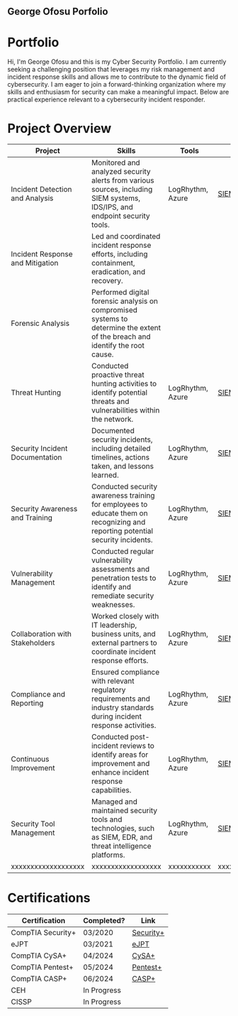 ## George Ofosu Porfolio

# Portfolio

Hi, I'm George Ofosu and this is my Cyber Security Portfolio. I am currently seeking a challenging position that leverages my risk management and incident response skills and allows me to contribute to the dynamic field of cybersecurity. I am eager to join a forward-thinking organization where my skills and enthusiasm for security can make a meaningful impact. Below are practical experience relevant to a cybersecurity incident responder.


# Project Overview 
|     Project     |                 Skills                |     Tools       |      Link       |
| --------------- | ------------------------------------- | --------------- | --------------- |
| Incident Detection and Analysis | Monitored and analyzed security alerts from various sources, including SIEM systems, IDS/IPS, and endpoint security tools.  | LogRhythm, Azure|  <a href="[https://google.com]https://github.com/iMentorYT/SIEM/tree/main">SIEM</a>   |
| Incident Response and Mitigation |Led and coordinated incident response efforts, including containment, eradication, and recovery. |                 |                 |
| Forensic Analysis                | Performed digital forensic analysis on compromised systems to determine the extent of the breach and identify the root cause.  |                 |                 |
| Threat Hunting | Conducted proactive threat hunting activities to identify potential threats and vulnerabilities within the network.  | LogRhythm, Azure|  <a href="[https://google.com]https://github.com/iMentorYT/SIEM/tree/main">SIEM</a>   |
| Security Incident Documentation | Documented security incidents, including detailed timelines, actions taken, and lessons learned.  | LogRhythm, Azure|  <a href="[https://google.com]https://github.com/iMentorYT/SIEM/tree/main">SIEM</a>   |
| Security Awareness and Training | Conducted security awareness training for employees to educate them on recognizing and reporting potential security incidents.  | LogRhythm, Azure|  <a href="[https://google.com]https://github.com/iMentorYT/SIEM/tree/main">SIEM</a>   |
| Vulnerability Management | Conducted regular vulnerability assessments and penetration tests to identify and remediate security weaknesses. | LogRhythm, Azure|  <a href="[https://google.com]https://github.com/iMentorYT/SIEM/tree/main">SIEM</a>   |
| Collaboration with Stakeholders | Worked closely with IT leadership, business units, and external partners to coordinate incident response efforts.  | LogRhythm, Azure|  <a href="[https://google.com]https://github.com/iMentorYT/SIEM/tree/main">SIEM</a>   |
| Compliance and Reporting | Ensured compliance with relevant regulatory requirements and industry standards during incident response activities.  | LogRhythm, Azure|  <a href="[https://google.com]https://github.com/iMentorYT/SIEM/tree/main">SIEM</a>   |
| Continuous Improvement |Conducted post-incident reviews to identify areas for improvement and enhance incident response capabilities. | LogRhythm, Azure|  <a href="[https://google.com]https://github.com/iMentorYT/SIEM/tree/main">SIEM</a>   |
| Security Tool Management | Managed and maintained security tools and technologies, such as SIEM, EDR, and threat intelligence platforms.  | LogRhythm, Azure|  <a href="[https://google.com]https://github.com/iMentorYT/SIEM/tree/main">SIEM</a>   |
| xxxxxxxxxxxxxxxxxxx | xxxxxxxxxxxxxxxxxx  | xxxxxxxxxxx| xxxxxxxxxxxxxxxxxxxxxxxxxxx   |




# Certifications 


|     Certification     |               Completed?               |     Link       |
| --------------------  | -------------------------------------- | ---------------| 
| CompTIA Security+     |                03/2020                |      [Security+](https://www.credly.com/badges/5e8c888a-3357-45df-80e0-e38619a4d3e0?source=linked_in_profile)      | 
| eJPT                  |                03/2021                |      [eJPT](https://elearnsecurity.com/verify-certificate/)        | 
| CompTIA CySA+     |                   04/2024                |      [CySA+](https://www.credly.com/badges/b019695c-75b4-4e84-b3a6-1f50f1a5265e)        | 
| CompTIA Pentest+     |                05/2024                |     [Pentest+](https://www.credly.com/earner/earned/badge/8d3c795d-156a-4627-b08a-df4791a9d74b)        | 
| CompTIA CASP+     |                   06/2024                |     [CASP+](https://www.credly.com/badges/ef81530f-51ce-4da7-833a-4d3308664bc0/public_url)        | 
| CEH     |                             In Progress                |           | 
| CISSP     |                   In Progress               |          | 
